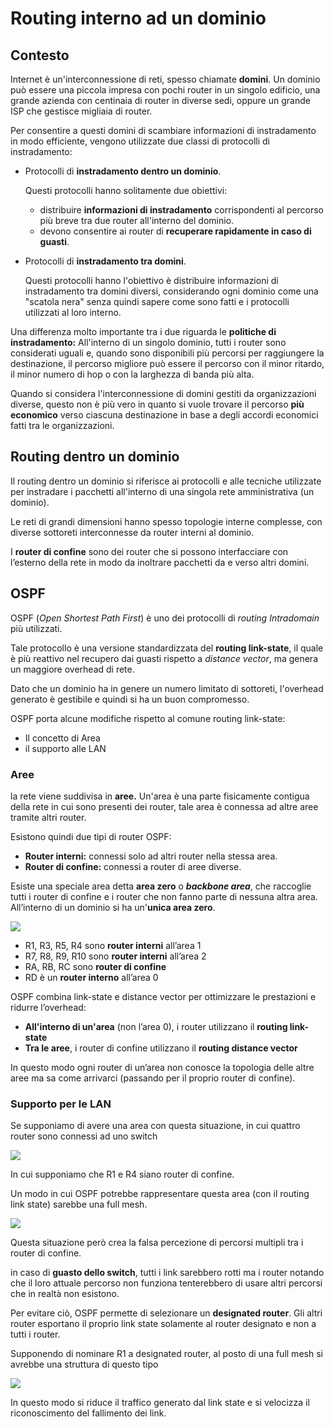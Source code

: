 ﻿# Routing interno ad un dominio

## Contesto

Internet è un'interconnessione di reti, spesso chiamate **domini**. Un dominio può essere una piccola impresa con pochi router in un singolo edificio, una grande azienda con centinaia di router in diverse sedi, oppure un grande ISP che gestisce migliaia di router.

Per consentire a questi domini di scambiare informazioni di instradamento in modo efficiente, vengono utilizzate due classi di protocolli di instradamento:

- Protocolli di **instradamento dentro un dominio**.
    
    Questi protocolli hanno solitamente due obiettivi:
    
    - distribuire **informazioni di instradamento** corrispondenti al percorso più breve tra due router all'interno del dominio.
    - devono consentire ai router di **recuperare rapidamente in caso di guasti**.
- Protocolli di **instradamento tra domini**.
    
    Questi protocolli hanno l'obiettivo è distribuire informazioni di instradamento tra domini diversi, considerando ogni dominio come una "scatola nera" senza quindi sapere come sono fatti e i protocolli utilizzati al loro interno.
    

Una differenza molto importante tra i due riguarda le **politiche di instradamento:** All'interno di un singolo dominio, tutti i router sono considerati uguali e, quando sono disponibili più percorsi per raggiungere la destinazione, il percorso migliore può essere il percorso con il minor ritardo, il minor numero di hop o con la larghezza di banda più alta.

Quando si considera l'interconnessione di domini gestiti da organizzazioni diverse, questo non è più vero in quanto si vuole trovare il percorso **più economico** verso ciascuna destinazione in base a degli accordi economici fatti tra le organizzazioni.

## Routing dentro un dominio

Il routing dentro un dominio si riferisce ai protocolli e alle tecniche utilizzate per instradare i pacchetti all'interno di una singola rete amministrativa (un dominio).

Le reti di grandi dimensioni hanno spesso topologie interne complesse, con diverse sottoreti interconnesse da router interni al dominio.

I **router di confine** sono dei router che si possono interfacciare con l’esterno della rete in modo da inoltrare pacchetti da e verso altri domini.

## OSPF

OSPF (*Open Shortest Path First*) è uno dei protocolli di *routing Intradomain* più utilizzati.

Tale protocollo è una versione standardizzata del **routing link-state**, il quale è più reattivo nel recupero dai guasti rispetto a *distance vector*, ma genera un maggiore overhead di rete.

Dato che un dominio ha in genere un numero limitato di sottoreti, l'overhead generato è gestibile e quindi si ha un buon compromesso.

OSPF porta alcune modifiche rispetto al comune routing link-state:

- Il concetto di Area
- il supporto alle LAN

### Aree

la rete viene suddivisa in **aree.** Un'area è una parte fisicamente contigua della rete in cui sono presenti dei router, tale area è connessa ad altre aree tramite altri router.

Esistono quindi due tipi di router OSPF:

- **Router interni:** connessi solo ad altri router nella stessa area.
- **Router di confine:** connessi a router di aree diverse.

Esiste una speciale area detta **area zero** o ***backbone area***, che raccoglie tutti i router di confine e i router che non fanno parte di nessuna altra area. All’interno di un dominio si ha un'**unica area zero**.

![](https://i.ibb.co/fDKbXqD/image.png)

- R1, R3, R5, R4 sono **router interni** all’area 1
- R7, R8, R9, R10 sono **router interni** all’area 2
- RA, RB, RC sono **router di confine**
- RD è un **router interno** all’area 0

OSPF combina link-state e distance vector per ottimizzare le prestazioni e ridurre l’overhead:

- **All'interno di un'area** (non l’area 0), i router utilizzano il **routing link-state**
- **Tra le aree**, i router di confine utilizzano il **routing distance vector**

In questo modo ogni router di un’area non conosce la topologia delle altre aree ma sa come arrivarci (passando per il proprio router di confine).

### Supporto per le LAN

Se supponiamo di avere una area con questa situazione, in cui quattro router sono connessi ad uno switch

![](https://i.ibb.co/ZW6L8bD/image.png)

In cui supponiamo che R1 e R4 siano router di confine.

Un modo in cui OSPF potrebbe rappresentare questa area (con il routing link state) sarebbe una full mesh.

![](https://i.ibb.co/Mc0nDH9/image.png)

Questa situazione però crea la falsa percezione di percorsi multipli tra i router di confine.

in caso di **guasto dello switch**, tutti i link sarebbero rotti ma i router notando che il loro attuale percorso non funziona tenterebbero di usare altri percorsi che in realtà non esistono.

Per evitare ciò, OSPF permette di selezionare un **designated router**. Gli altri router esportano il proprio link state solamente al router designato e non a tutti i router.

Supponendo di nominare R1 a designated router, al posto di una full mesh si avrebbe una struttura di questo tipo

![](https://i.ibb.co/gmqBZ8x/image.png)

In questo modo si riduce il traffico generato dal link state e si velocizza il riconoscimento del fallimento dei link.

